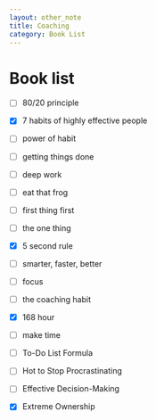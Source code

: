 ```yaml
---
layout: other_note
title: Coaching
category: Book List
---
```


# Book list

- [ ] 80/20 principle
- [x] 7 habits of highly effective people
- [ ] power of habit
- [ ] getting things done
- [ ] deep work
- [ ] eat that frog
- [ ] first thing first
- [ ] the one thing
- [x] 5 second rule
- [ ] smarter, faster, better
- [ ] focus
- [ ] the coaching habit
- [x] 168 hour
- [ ] make time
- [ ] To-Do List Formula
- [ ] Hot to Stop Procrastinating
- [ ] Effective Decision-Making
- [x] Extreme Ownership






